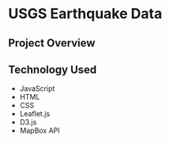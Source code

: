 # USGS Earthquake Data

## Project Overview

## Technology Used

- JavaScript
- HTML
- CSS
- Leaflet.js
- D3.js
- MapBox API

